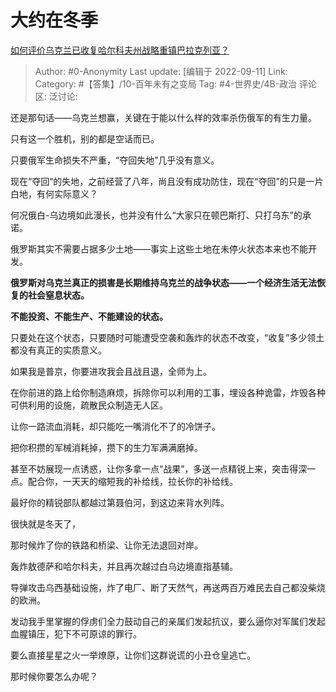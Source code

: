 # 大约在冬季
[如何评价乌克兰已收复哈尔科夫州战略重镇巴拉克列亚？](https://www.zhihu.com/question/552502050/answer/2667344550)

> Author: #0-Anonymity
> Last update: [编辑于 2022-09-11]
> Link:
> Category: #【答集】/10-百年未有之变局
> Tag: #4-世界史/4B-政治
> 评论区:
> 泛讨论:

还是那句话——乌克兰想赢，关键在于能以什么样的效率杀伤俄军的有生力量。

只有这一个胜机，别的都是空话而已。

只要俄军生命损失不严重，“夺回失地”几乎没有意义。

现在“夺回“的失地，之前经营了八年，尚且没有成功防住，现在“夺回”的只是一片白地，有何实际意义？

何况俄白-乌边境如此漫长，也并没有什么“大家只在顿巴斯打、只打乌东”的承诺。

俄罗斯其实不需要占据多少土地——事实上这些土地在未停火状态本来也不能开发。

**俄罗斯对乌克兰真正的损害是长期维持乌克兰的战争状态——一个经济生活无法恢复的社会窒息状态。**

**不能投资、不能生产、不能建设的状态。**

只要处在这个状态，只要随时可能遭受空袭和轰炸的状态不改变，“收复”多少领土都没有真正的实质意义。

如果我是普京，你要进攻我会且战且退，全师为上。

在你前进的路上给你制造麻烦，拆除你可以利用的工事，埋设各种诡雷，炸毁各种可供利用的设施，疏散民众制造无人区。

让你一路流血消耗，却只能吃一嘴消化不了的冷饼子。

把你积攒的军械消耗掉，攒下的生力军满满磨掉。

甚至不妨展现一点诱惑，让你多拿一点“战果”，多送一点精锐上来，突击得深一点。配合你，一天天的缩短我的补给线，拉长你的补给线。

最好你的精锐部队都越过第聂伯河，到这边来背水列阵。

很快就是冬天了，

那时候炸了你的铁路和桥梁、让你无法退回对岸。

轰炸敖德萨和哈尔科夫，并且再次越过白乌边境直指基辅。

导弹攻击乌西基础设施，炸了电厂、断了天然气，再送两百万难民去自己都没柴烧的欧洲。

发动我手里掌握的俘虏们全力鼓动自己的亲属们发起抗议，要么逼你对军属们发起血腥镇压，犯下不可原谅的罪行。

要么直接星星之火一举燎原，让你们这群说谎的小丑仓皇逃亡。

那时候你要怎么办呢？
